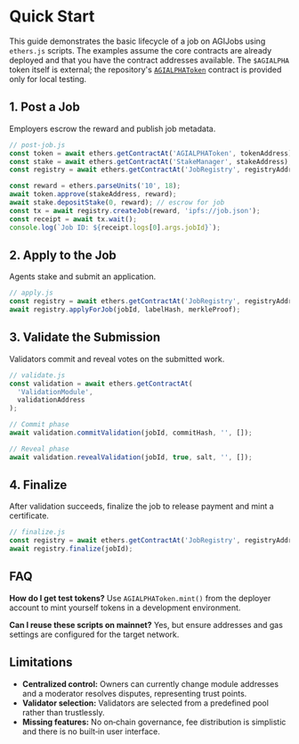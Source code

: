 # Quick Start

This guide demonstrates the basic lifecycle of a job on AGIJobs using
`ethers.js` scripts. The examples assume the core contracts are already
deployed and that you have the contract addresses available. The `$AGIALPHA`
token itself is external; the repository's [`AGIALPHAToken`](../contracts/test/AGIALPHAToken.sol)
contract is provided only for local testing.

## 1. Post a Job

Employers escrow the reward and publish job metadata.

```javascript
// post-job.js
const token = await ethers.getContractAt('AGIALPHAToken', tokenAddress);
const stake = await ethers.getContractAt('StakeManager', stakeAddress);
const registry = await ethers.getContractAt('JobRegistry', registryAddress);

const reward = ethers.parseUnits('10', 18);
await token.approve(stakeAddress, reward);
await stake.depositStake(0, reward); // escrow for job
const tx = await registry.createJob(reward, 'ipfs://job.json');
const receipt = await tx.wait();
console.log(`Job ID: ${receipt.logs[0].args.jobId}`);
```

## 2. Apply to the Job

Agents stake and submit an application.

```javascript
// apply.js
const registry = await ethers.getContractAt('JobRegistry', registryAddress);
await registry.applyForJob(jobId, labelHash, merkleProof);
```

## 3. Validate the Submission

Validators commit and reveal votes on the submitted work.

```javascript
// validate.js
const validation = await ethers.getContractAt(
  'ValidationModule',
  validationAddress
);

// Commit phase
await validation.commitValidation(jobId, commitHash, '', []);

// Reveal phase
await validation.revealValidation(jobId, true, salt, '', []);
```

## 4. Finalize

After validation succeeds, finalize the job to release payment and mint a
certificate.

```javascript
// finalize.js
const registry = await ethers.getContractAt('JobRegistry', registryAddress);
await registry.finalize(jobId);
```

## FAQ

**How do I get test tokens?** Use `AGIALPHAToken.mint()` from the deployer
account to mint yourself tokens in a development environment.

**Can I reuse these scripts on mainnet?** Yes, but ensure addresses and gas
settings are configured for the target network.

## Limitations

- **Centralized control:** Owners can currently change module addresses and a
  moderator resolves disputes, representing trust points.
- **Validator selection:** Validators are selected from a predefined pool rather
  than trustlessly.
- **Missing features:** No on‑chain governance, fee distribution is simplistic
  and there is no built‑in user interface.
